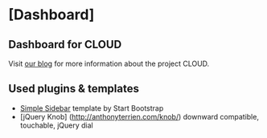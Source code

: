 # [Dashboard]

## Dashboard for CLOUD

Visit [our blog](http://blog.licua.de) for more information about the project CLOUD.

## Used plugins & templates

* [Simple Sidebar](http://startbootstrap.com/template-overviews/simple-sidebar/) template by Start Bootstrap
* [jQuery Knob] (http://anthonyterrien.com/knob/) downward compatible, touchable, jQuery dial